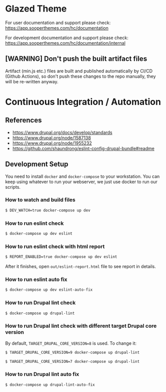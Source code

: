 # Glazed Theme

For user documentation and support please check: https://app.sooperthemes.com/hc/documentation

For development documentation and support please check: https://app.sooperthemes.com/hc/documentation/internal


## [WARNING] Don't push the built artifact files

Artifact (min.js etc.) files are built and published automatically by CI/CD (Github Actions), so don't push these
changes to the repo manually, they will be re-written anyway.

# Continuous Integration / Automation

## References

- https://www.drupal.org/docs/develop/standards
- https://www.drupal.org/node/1587138
- https://www.drupal.org/node/1955232
- https://github.com/shaundrong/eslint-config-drupal-bundle#readme

## Development Setup

You need to install `docker` and `docker-compose` to your workstation. You can keep using whatever to run your webserver, we just use docker to run our scripts.


### How to watch and build files

```bash
$ DEV_WATCH=true docker-compose up dev
```

### How to run eslint check

```bash
$ docker-compose up dev eslint
```

### How to run eslint check with html report

```bash
$ REPORT_ENABLED=true docker-compose up dev eslint
```

After it finishes, open `out/eslint-report.html` file to see report in details.


### How to run eslint auto fix

```bash
$ docker-compose up dev eslint-auto-fix
```

### How to run Drupal lint check

```bash
$ docker-compose up drupal-lint
```

### How to run Drupal lint check with different target Drupal core version

By default, `TARGET_DRUPAL_CORE_VERSION=8` is used. To change it:

```bash
$ TARGET_DRUPAL_CORE_VERSION=9 docker-compose up drupal-lint
```

```bash
$ TARGET_DRUPAL_CORE_VERSION=7 docker-compose up drupal-lint
```

### How to run Drupal lint auto fix

```bash
$ docker-compose up drupal-lint-auto-fix
```

